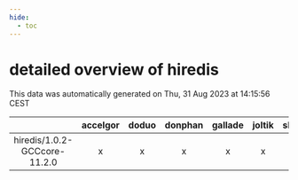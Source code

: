 ```yaml
---
hide:
  - toc
---
```


detailed overview of hiredis
============================


This data was automatically generated on Thu, 31 Aug 2023 at 14:15:56 CEST  

| |accelgor|doduo|donphan|gallade|joltik|skitty|swalot|victini|
| :---: | :---: | :---: | :---: | :---: | :---: | :---: | :---: | :---: |
|hiredis/1.0.2-GCCcore-11.2.0|x|x|x|x|x|x|x|x|
